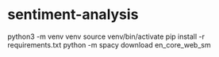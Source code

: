 # sentiment-analysis

python3 -m venv venv
source venv/bin/activate
pip install -r requirements.txt
python -m spacy download en_core_web_sm
